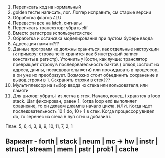 1. Переписать код на нормальный
2. golden тесты написать, лог. Логгер исправить, см старые версии
3. Обработка флагов ALU
4. Перевести все на latch, сигналы
5. Переписать транслятор: убрать elif
6. Вместо регистров используется стек
7. Обработка и остановка моделирования при пустом буфере ввода
8. Адресация памяти???
9. Данные программ не должны храниться, как отдельные инструкции (к примеру: строка hello хранится как 5 инструкций
   записи константы в регистр). Уточнить у Кости, как лучше: транслятор превращает строку в последовательность байтов (
   опкод состоит из адреса, длины, последовательности) или прокидывать в процессор, а он уже их преобразует. Возможно
   стоит объединить сохранение и вывод строки в 1. Сохранять строки в стек???
10. Мультиплексор на выбор ввода из стека или пользователя, или памяти
11. Для циклов: убрать i из летча в стек. Начало, конец, i хранятся в loop stack. Шаг фиксирован, равен 1. Когда loop
    end
    выполняет сравнение, то он делаем джамп в начало цикла. ИЛИ. Когда идет последовательность 10 1 do, 10 и 1 в стек.
    Когда
    процессор увидел do, то перенес из стека в луп стек и добавил i. 

План: 5, 6, 4, 3, 8, 9, 10, 11, 7, 2, 1

## Вариант - forth | stack | neum | mc -> hw | instr | struct | stream | mem | pstr | prob1 | cache

